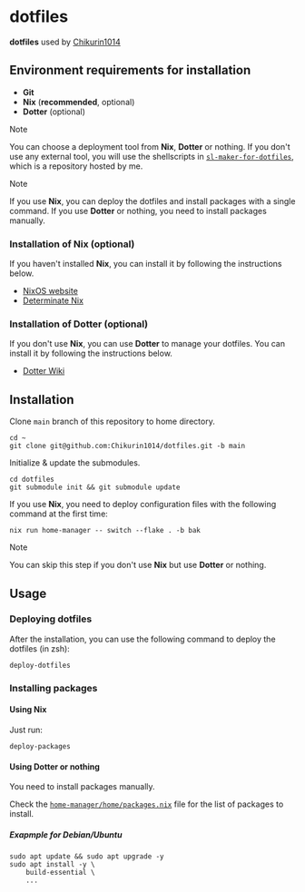 # dotfiles

**dotfiles** used by [Chikurin1014](https://github.com/Chikurin1014)

## Environment requirements for installation

- **Git**
- **Nix** (**recommended**, optional)
- **Dotter** (optional)

> [!NOTE]
> You can choose a deployment tool from **Nix**, **Dotter** or nothing. If you don't use any external tool, you will use the shellscripts in [`sl-maker-for-dotfiles`](https://github.com/Chikurin1014/sl-maker-for-dotfiles), which is a repository hosted by me.

> [!NOTE]
> If you use **Nix**, you can deploy the dotfiles and install packages with a single command. If you use **Dotter** or nothing, you need to install packages manually.

### Installation of Nix (optional)

If you haven't installed **Nix**, you can install it by following the instructions below.

- [NixOS website](https://nixos.org/download/)
- [Determinate Nix](https://docs.determinate.systems/determinate-nix#getting-started)

### Installation of Dotter (optional)

If you don't use **Nix**, you can use **Dotter** to manage your dotfiles. You can install it by following the instructions below.

- [Dotter Wiki](https://github.com/SuperCuber/dotter/wiki)

## Installation

Clone `main` branch of this repository to home directory.

```shell
cd ~
git clone git@github.com:Chikurin1014/dotfiles.git -b main
```

Initialize & update the submodules.

```shell
cd dotfiles
git submodule init && git submodule update
```

If you use **Nix**, you need to deploy configuration files with the following command at the first time:

```shell
nix run home-manager -- switch --flake . -b bak
```

> [!NOTE]
> You can skip this step if you don't use **Nix** but use **Dotter** or nothing.

## Usage

### Deploying dotfiles

After the installation, you can use the following command to deploy the dotfiles (in zsh):

```shell
deploy-dotfiles
```

### Installing packages

#### Using Nix

Just run:

```shell
deploy-packages
```

#### Using Dotter or nothing

You need to install packages manually.

Check the [`home-manager/home/packages.nix`](https://github.com/Chikurin1014/dotfiles/blob/main/home-manager/home/packages.nix) file for the list of packages to install.

##### Exapmple for Debian/Ubuntu

```shell
sudo apt update && sudo apt upgrade -y
sudo apt install -y \
    build-essential \
    ...
```
